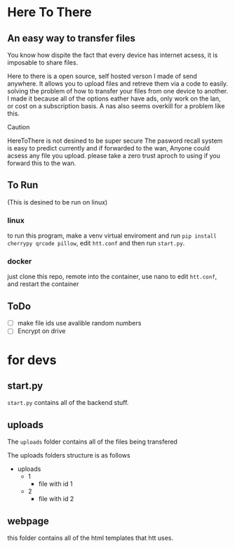 # Here To There
## An easy way to transfer files
You know how dispite the fact that every device has internet acsess, it is imposable to share files.

Here to there is a open source, self hosted verson I made of send anywhere. 
It allows you to upload files and retreve them via a code to easily. solving the problem of how to transfer your files from one device to another.
I made it because all of the options eather have ads, only work on the lan, or cost on a subscription basis. A nas also seems overkill for a problem like this.

> [!CAUTION]
> HereToThere is not desined to be super secure
> The pasword recall system is easy to predict currently and if forwarded to the wan,
> Anyone could acsess any file you upload. please take a zero trust aproch to using if you forward this to the wan.

## To Run

(This is desined to be run on linux)

### linux
to run this program, make a venv virtual enviroment and run `pip install cherrypy qrcode pillow`,
edit `htt.conf` and then run `start.py`. 
### docker

just clone this repo, remote into the container, use nano to edit `htt.conf`, and restart the container


## ToDo
- [ ] make file ids use avalible random numbers
- [ ] Encrypt on drive

# for devs
## start.py
`start.py` contains all of the backend stuff. 

## uploads
The `uploads` folder contains all of the files being transfered

The uploads folders structure is as follows

- uploads
   - 1
     - file with id 1
   - 2
     - file with id 2

## webpage
this folder contains all of the html templates that htt uses. 
